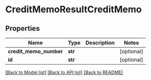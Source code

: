 # CreditMemoResultCreditMemo


## Properties
Name | Type | Description | Notes
------------ | ------------- | ------------- | -------------
**credit_memo_number** | **str** |  | [optional] 
**id** | **str** |  | [optional] 

[[Back to Model list]](../README.md#documentation-for-models) [[Back to API list]](../README.md#documentation-for-api-endpoints) [[Back to README]](../README.md)



